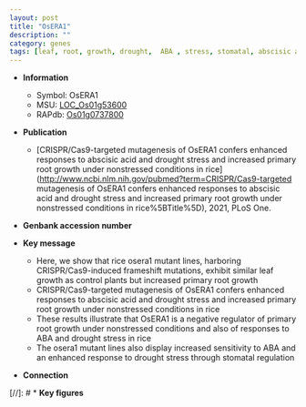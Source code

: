 ```yaml
---
layout: post
title: "OsERA1"
description: ""
category: genes
tags: [leaf, root, growth, drought,  ABA , stress, stomatal, abscisic acid, ABA, drought stress, primary root, drought stress , root growth]
---
```


* **Information**  
    + Symbol: OsERA1  
    + MSU: [LOC_Os01g53600](http://rice.plantbiology.msu.edu/cgi-bin/ORF_infopage.cgi?orf=LOC_Os01g53600)  
    + RAPdb: [Os01g0737800](http://rapdb.dna.affrc.go.jp/viewer/gbrowse_details/irgsp1?name=Os01g0737800)  

* **Publication**  
    + [CRISPR/Cas9-targeted mutagenesis of OsERA1 confers enhanced responses to abscisic acid and drought stress and increased primary root growth under nonstressed conditions in rice](http://www.ncbi.nlm.nih.gov/pubmed?term=CRISPR/Cas9-targeted mutagenesis of OsERA1 confers enhanced responses to abscisic acid and drought stress and increased primary root growth under nonstressed conditions in rice%5BTitle%5D), 2021, PLoS One.

* **Genbank accession number**  

* **Key message**  
    + Here, we show that rice osera1 mutant lines, harboring CRISPR/Cas9-induced frameshift mutations, exhibit similar leaf growth as control plants but increased primary root growth
    + CRISPR/Cas9-targeted mutagenesis of OsERA1 confers enhanced responses to abscisic acid and drought stress and increased primary root growth under nonstressed conditions in rice
    + These results illustrate that OsERA1 is a negative regulator of primary root growth under nonstressed conditions and also of responses to ABA and drought stress in rice
    + The osera1 mutant lines also display increased sensitivity to ABA and an enhanced response to drought stress through stomatal regulation

* **Connection**  

[//]: # * **Key figures**  


